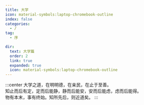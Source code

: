 ```yaml
---
title: 大学
icon: material-symbols:laptop-chromebook-outline
index: false
categories:
  - /
tag:
  - 序

dir:
  text: 大学篇
  order: 2
  link: true
  expanded: true
  icon: material-symbols:laptop-chromebook-outline
---
```



:::center
大学之道，在明明德，在亲民，在止于至善。  
知止而后有定，定而后能静，静而后能安，安而后能虑，虑而后能得。  
物有本末，事有终始。知所先后，则近道矣。
:::
